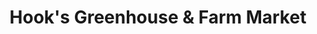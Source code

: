 ---
title: "Hook's Greenhouse & Farm Market"
url: /wellington/hooks-greenhouse-and-farm-market/
shop: garden centre
---